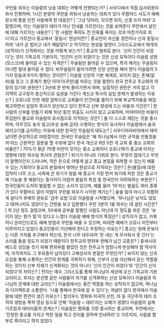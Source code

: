꾸란을 외우는 이슬람의 낭송 대회는 어떻게 진행되는가?	| 사우디에서 직접 심사위원이 와서 진행하며, 1시간 분량의 꾸란을 외워서 낭송하는 대회가 있다
무함마드 사도가 예배 장소에 똥을 던진 사람에게 한 대응은?	| '그냥 닦아라, 닦으면 되지, 신경 쓰지 마라'고 말했으며, 이는 이슬람이 테러가 아닌 인내를 가르친다는 것을 보여준다
꾸란에서 살인에 대해 가르치는 내용은?	| '한 사람만 죽여도 전 인류를 죽이는 것과 마찬가지로 죄다'라고 가르친다
종교에서 '동일시' 현상이란?	| 종교인이 자신을 경전이나 신과 동일시하여 '내가 곧 법이고 내가 깨달았다'고 착각하는 현상을 말한다
그리스도교에서 매개자(성직자)가 신격화되는 것을 어떻게 보는가?	| 종교의 범죄로 본다. '신이 인간이 되었다'는 것이 기독교의 기본이지, '인간이 신이 되었다'는 것은 신성 모독이다
이슬람 성원(모스크)에 들어갈 수 있는 자격은?	| 무슬림만 들어갈 수 있으며, 특히 메카는 무슬림이 아니면 절대 들어갈 수 없다. 비무슬림이 들어가려면 신앙 선언을 해야 한다
이슬람의 5가지 믿음과 6가지 행하는 것이란?	| 이슬람 신앙의 기본 체계로, 보이지 않는 존재(알라)를 믿고 그 존재가 했던 이야기(꾸란)를 따르는 것을 말한다
한국 천주교 주교회의 의장의 임기와 권한은?	| 3년에 한 번씩 돌아가면서 하며, 실질적인 권한은 거의 없고 각 지역의 교구장이 종신직으로 실권을 가진다
개신교 목사의 실업 문제가 발생하는 이유는?	| 코로나로 인한 재정 압박으로 교회들이 인건비를 줄이기 위해 부교역자들을 해임·해고하면서 실업자 목사가 양산되고 있다
천주교 신부 양성에 드는 비용과 기간은?	| 한 사람의 신부를 만들기 위해 10년 동안 외출도 시키지 않고 교육하며, 어마어마한 비용이 투입된다
불교와 이슬람의 유사점으로 지적되는 것은?	| 둘 다 스스로 깨닫는 것을 중시하며, 아무것도 놓지 않고(우상 숭배 금지) 수행하는 방식이 유사하다
이슬람에서 술과 돼지고기를 금지하는 이유에 대한 한국인 무슬림의 태도는?	| 사우디아라비아에서 태어났다면 관성적으로 따랐겠지만, 한국인 무슬림은 '왜 하나님께서 이런 규칙을 만들었을까'라는 근본적인 질문을 할 수밖에 없다
한국 개신교 6만 5천 개 교회 중 중소 교회의 비율은?	| 70%가 평균 70명 미만이 모이는 중소 교회이다
코로나19가 종교에 미치는 영향에 대한 최수일 목사의 관점은?	| 위기가 아니라 기회로 본다. 무엇이 껍데기고 무엇이 알맹이인지 드러나며, 적은 돈으로 어떻게 살고 종교 본질을 회복할 수 있는지 배울 수 있는 기회이다
종교의 본질에서 벗어난 현상으로 지적되는 것은?	| 돈(물질)에 대한 집착이 너무 크고, 사회에 큰 위기가 왔을 때 종교가 가장 먼저 위기에 처한 것은 종교가 제 기능을 못 해왔다는 증거이다
아랍어 발음의 특징 중 한국인이 어려워하는 부분은?	| 한국인들이 도저히 발음할 수 없는 소리가 있으며, 예를 들어 '아'라는 발음도 여러 종류가 있다
무함마드 알리 이맘이 꾸란을 외우기 시작한 계기는?	| 술을 많이 마시고 위험하게 살다가 후배의 권유로 '금주 요법'으로 이슬람을 시작했으며, '하나님은 낳지도 않았고 태어나지도 않았다'는 간판을 보고 입문했다
꾸란 3분의 1을 외우는 데 걸린 시간은?	| 약 2년 정도 걸렸으며, 50세에 공부를 잘했던 사람도 아닌데 이 정도를 외운 것은 '보이지 않는 뭔가 힘'이 있다고 느꼈다
이슬람 예배 방식의 특징은?	| 성직자가 없고, 카톡이나 온라인으로도 예배 방법과 꾸란을 배울 수 있으며, 비대면 예배가 코로나 이전부터 이루어지고 있었다
종교인들이 가난해야 한다고 주장하는 이유는?	| 종교는 원래 돈보다는 다른 가치를 추구해야 하는데, 돈이 너무 대두되어 '돈 내는 게 무서워서 못 간다'는 소리를 들을 정도가 되었기 때문이다
천주교의 면죄부 판매가 남긴 교훈은?	| 중세시대 베드로 성당을 짓기 위해 면죄부를 팔았던 것은 천주교가 엄청나게 반성해야 할 역사이며, 아직까지도 그 후유증이 남아있다
고해성사의 본질은 무엇인가?	| 보이지 않는 신과 오감을 통해 소통하는 인간의 한계를 극복하기 위해, 신부가 신을 대신해서 듣는 역할을 하는 것이지 신부 자체가 신격화되는 것이 아니다
'신이 인간이 되었다'와 '인간이 신이 되었다'의 차이는?	| 전자는 예수 그리스도를 통해 하나님이 세상에 오신 기독교의 기본 교리이고, 후자는 문선명 같은 사람들이 자기를 신격화하는 신성 모독이다
이슬람과 하나님의 관계에 대한 교리는?	| 이슬람에서는 중간 역할을 하는 성직자가 없으며, 하나님과 다이렉트로 소통한다. '나를 통해서 천국에 갈 수 있다'는 개념이 없다
한국에서 이슬람에 대한 편견이 생긴 이유는?	| 할리우드 영화와 미국의 선전, IS 등 극단주의 테러 조직의 생방송 폭력 영상 등으로 인해 '이슬람 = 테러'라는 오해가 생겼다
이슬람의 실제 가르침과 테러리즘의 관계는?	| 이슬람은 평화를 가장 중시하는 종교이며, 꾸란에서는 '진정한 종교를 가지고 착한 일을 하고 진리를 권하며 인내하라'고 가르치지, 사람을 함부로 죽이라고 하지 않았다
